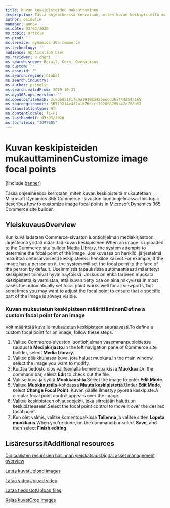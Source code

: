 ```yaml
---
title: Kuvan keskipisteiden mukauttaminen
description: Tässä ohjeaiheessa kerrotaan, miten kuvan keskipisteitä mukautetaan Microsoft Dynamics 365 Commerce -sivuston luontiohjelmassa.
author: psimolin
manager: annbe
ms.date: 03/03/2020
ms.topic: article
ms.prod: ''
ms.service: dynamics-365-commerce
ms.technology: ''
audience: Application User
ms.reviewer: v-chgri
ms.search.scope: Retail, Core, Operations
ms.custom: ''
ms.assetid: ''
ms.search.region: Global
ms.search.industry: ''
ms.author: psimolin
ms.search.validFrom: 2019-10-31
ms.dyn365.ops.version: ''
ms.openlocfilehash: 2c9bbd51f1fe9a19198a455eedd3ba744d54a165
ms.sourcegitcommit: 567132f4e4f7a1d76dccf762068209a42c788b52
ms.translationtype: HT
ms.contentlocale: fi-FI
ms.lasthandoff: 03/03/2020
ms.locfileid: "3097005"
---
```

# <a name="customize-image-focal-points"></a><span data-ttu-id="8de23-103">Kuvan keskipisteiden mukauttaminen</span><span class="sxs-lookup"><span data-stu-id="8de23-103">Customize image focal points</span></span>

[!include [banner](includes/banner.md)]

<span data-ttu-id="8de23-104">Tässä ohjeaiheessa kerrotaan, miten kuvan keskipisteitä mukautetaan Microsoft Dynamics 365 Commerce -sivuston luontiohjelmassa.</span><span class="sxs-lookup"><span data-stu-id="8de23-104">This topic describes how to customize image focal points in Microsoft Dynamics 365 Commerce site builder.</span></span>

## <a name="overview"></a><span data-ttu-id="8de23-105">Yleiskuvaus</span><span class="sxs-lookup"><span data-stu-id="8de23-105">Overview</span></span>

<span data-ttu-id="8de23-106">Kun kuva ladataan Commerce-sivuston luontiohjelman mediakirjastoon, järjestelmä yrittää määrittää kuvan keskipisteen.</span><span class="sxs-lookup"><span data-stu-id="8de23-106">When an image is uploaded to the Commerce site builder Media Library, the system attempts to determine the focal point of the image.</span></span> <span data-ttu-id="8de23-107">Jos kuvassa on henkilö, järjestelmä määrittää oletusarvoisesti keskipisteeksi henkilön kasvot.</span><span class="sxs-lookup"><span data-stu-id="8de23-107">For example, if the image has a person on it, the system will set the focal point to the face of the person by default.</span></span> <span data-ttu-id="8de23-108">Useimmissa tapauksissa automaattisesti määritetyt keskipisteet toimivat hyvin näytöissä. Joskus on ehkä tarpeen muokata keskipistettä ja varmistaa, että kuvan tietty osa on aina näkyvissä.</span><span class="sxs-lookup"><span data-stu-id="8de23-108">In most cases the automatically set focal point works well for all viewports, but sometimes you may want to adjust the focal point to ensure that a specific part of the image is always visible.</span></span>

### <a name="define-a-custom-focal-point-for-an-image"></a><span data-ttu-id="8de23-109">Kuvan mukautetun keskipisteen määrittäminen</span><span class="sxs-lookup"><span data-stu-id="8de23-109">Define a custom focal point for an image</span></span>

<span data-ttu-id="8de23-110">Voit määrittää kuvalle mukautetun keskipisteen seuraavasti.</span><span class="sxs-lookup"><span data-stu-id="8de23-110">To define a custom focal point for an image, follow these steps.</span></span>

1. <span data-ttu-id="8de23-111">Valitse Commerce-sivuston luontiohjelman vasemmanpuoleisessa ruudussa **Mediakirjasto**.</span><span class="sxs-lookup"><span data-stu-id="8de23-111">In the left navigation pane of Commerce site builder, select **Media Library**.</span></span>
1. <span data-ttu-id="8de23-112">Valitse pääikkunassa kuva, jota haluat muokata.</span><span class="sxs-lookup"><span data-stu-id="8de23-112">In the main window, select the image you want to modify.</span></span>
1. <span data-ttu-id="8de23-113">Kuittaa tiedosto ulos valitsemalla komentopalkissa **Muokkaa**.</span><span class="sxs-lookup"><span data-stu-id="8de23-113">On the command bar, select **Edit** to check out the file.</span></span>
1. <span data-ttu-id="8de23-114">Valitse kuva ja syötä **Muokkaustila**.</span><span class="sxs-lookup"><span data-stu-id="8de23-114">Select the image to enter **Edit Mode**.</span></span>
1. <span data-ttu-id="8de23-115">Valitse **Muokkaustila**-kohdassa **Muuta keskipistettä**.</span><span class="sxs-lookup"><span data-stu-id="8de23-115">Under **Edit Mode**, select **Change Focal Point**.</span></span> <span data-ttu-id="8de23-116">Kuvan päälle ilmestyy pyöreä keskipiste.</span><span class="sxs-lookup"><span data-stu-id="8de23-116">A circular focal point control appears over the image.</span></span>
1. <span data-ttu-id="8de23-117">Valitse keskipisteen ohjausobjekti, joka siirretään haluttuun keskipisteeseen.</span><span class="sxs-lookup"><span data-stu-id="8de23-117">Select the focal point control to move it over the desired focal point.</span></span>
1. <span data-ttu-id="8de23-118">Kun olet valmis, valitse komentopalkissa **Tallenna** ja valitse sitten **Lopeta muokkaus**.</span><span class="sxs-lookup"><span data-stu-id="8de23-118">When you're done, on the command bar select **Save**, and then select **Finish editing**.</span></span>

## <a name="additional-resources"></a><span data-ttu-id="8de23-119">Lisäresurssit</span><span class="sxs-lookup"><span data-stu-id="8de23-119">Additional resources</span></span>

[<span data-ttu-id="8de23-120">Digitaalisten resurssien hallinnan yleiskatsaus</span><span class="sxs-lookup"><span data-stu-id="8de23-120">Digital asset management overview</span></span>](dam-overview.md)

[<span data-ttu-id="8de23-121">Lataa kuvat</span><span class="sxs-lookup"><span data-stu-id="8de23-121">Upload images</span></span>](dam-upload-images.md)

[<span data-ttu-id="8de23-122">Lataa video</span><span class="sxs-lookup"><span data-stu-id="8de23-122">Upload video</span></span>](dam-upload-video.md)

[<span data-ttu-id="8de23-123">Lataa tiedostot</span><span class="sxs-lookup"><span data-stu-id="8de23-123">Upload files</span></span>](dam-upload-files.md)

[<span data-ttu-id="8de23-124">Rajaa kuvat</span><span class="sxs-lookup"><span data-stu-id="8de23-124">Crop images</span></span>](dam-crop-images.md)
